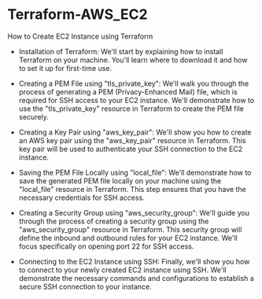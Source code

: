 # Terraform-AWS_EC2
How to Create EC2 Instance using Terraform

- Installation of Terraform: We'll start by explaining how to install Terraform on your machine. You'll learn where to download it and how to set it up for first-time use.

- Creating a PEM File using "tls_private_key": We'll walk you through the process of generating a PEM (Privacy-Enhanced Mail) file, which is required for SSH access to your EC2 instance. We'll demonstrate how to use the "tls_private_key" resource in Terraform to create the PEM file securely.

- Creating a Key Pair using "aws_key_pair": We'll show you how to create an AWS key pair using the "aws_key_pair" resource in Terraform. This key pair will be used to authenticate your SSH connection to the EC2 instance.

- Saving the PEM File Locally using "local_file": We'll demonstrate how to save the generated PEM file locally on your machine using the "local_file" resource in Terraform. This step ensures that you have the necessary credentials for SSH access.

- Creating a Security Group using "aws_security_group": We'll guide you through the process of creating a security group using the "aws_security_group" resource in Terraform. This security group will define the inbound and outbound rules for your EC2 instance. We'll focus specifically on opening port 22 for SSH access.

- Connecting to the EC2 Instance using SSH: Finally, we'll show you how to connect to your newly created EC2 instance using SSH. We'll demonstrate the necessary commands and configurations to establish a secure SSH connection to your instance.

